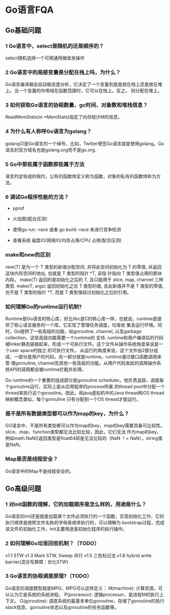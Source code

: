 
# Go语言FQA

## Go基础问题

### 1 Go语言中，select是随机的还是顺序的？

select随机选择一个可用通用做收发操作

### 2 Go语言中的局部变量是分配在栈上吗，为什么？

Go语言编译器会自动做逃逸分析，它决定了一个变量到底是放在栈上还是放在堆上。当一个变量的作用域在函数范围时，它可以在栈上。反之，
则分配在堆上。

### 3 如何获取Go语言的协程数量、gc时间、对象数和堆栈信息？

ReadMemStats(m *MemStats)指定了内存统计M的信息。

### 4 为什么有人称呼Go语言为golang？

golang只是Go语言的一个绰号，比如，Twitter便签Go语言就是使用golang。Go语言的官方域名也是golang.org而不是go.org.

### 5 Go中那些属于函数那些属于方法

语言约定俗成的规约，公有的函数体定义称为函数，对象的私有的函数体称为方法。

### 6 调试Go程序性能的方法？

- pprof

- 火焰图(配合压测)

- 使用go run -race 或者 go build -race 来进行竞争检测

- 查看系统 磁盘IO/网络IO/内存占用/CPU 占用(配合压测)

### make和new的区别

new(T) 是为一个 T 类型的新值分配空间, 并将此空间初始化为 T 的零值, 并返回这块内存空间的地址, 也就是 T 类型的指针 *T, 该指
针指向 T 类型值占用的那块内存。 make(T) 返回的是初始化之后的 T, 且只能用于 slice, map, channel 三种类型. make(T, args)
返回初始化之后 T 类型的值, 且此新值并不是 T 类型的零值, 也不是 T 类型的指针 *T, 而是 T 类型值经过初始化之后的引用。


### 如何理解Go的runtime运行机制?

Runtime是Go语言的核心库，好比libc是C的核心库一样，也就说，runtime是提供了核心语言服务的一个库。它实现了管理任务调度，垃圾收
集及运行环境。同时，Go提供了一些高级的功能，如goroutine, channel, 以及garbage collection。这些高级功能需要一个runtime的
支持. runtime和用户编译后的代码被linker静态链接起来，形成一个可执行文件。这个文件从操作系统角度来说是一个user space的独立
的可执行文件。 从运行的角度来说，这个文件由2部分组成，一部分是用户的代码，另一部分就是runtime。runtime通过接口函数调用来管
理goroutine, channel及其他一些高级的功能。从用户代码发起的调用操作系统API的调用都会被runtime拦截并处理。

Go runtime的一个重要的组成部分是goroutine scheduler。他负责追踪，调度每个goroutine运行，实际上是从应用程序的process所属
的thread pool中分配一个thread来执行这个goroutine。因此，和java虚拟机中的Java thread和OS thread映射概念类似，每个goroutine
只有分配到一个OS thread才能运行。

### 是不是所有数据类型都可以作为map的key，为什么？
GO语言中，不是所有类型都可以作为map的key，map的key需要具备可比较性。slice、map、function类型都无法比较比较，因此，它们无法
作为map的key。例如math.NaN()返回类型是float64却是无法比较的（NaN ！= NaN），string值是NaN。

### Map是否是线程安全？
Go语言中的Map不是线程安全的。

## Go高级问题

### 1 对init函数的理解，它的加载顺序是怎么样的，用途是什么？

Go语言的init还是就是加载某个文件必须执行的一个函数，实现初始化工作，它的执行顺序是按照文件名称的字母表顺序执行的，可以理解为
bootstrap过程，完成该文件的初始化工作。init主要用途是初始化程序的执行操作。

### 2 如何理解Go垃圾回收机制？（TODO）

v1.1 STW
v1.3 Mark STW, Sweep 并行
v1.5 三色标记法
v1.8 hybrid write barrier(混合写屏障：优化STW)




### 3 Go语言的协程调度原理?（TODO）

Go语言的调度模型就是MPG，MPG可以这样定义：
M(machine): 计算资源，可以认为它是系统的系统进程。
P(processor): 逻辑processor，是进程M的执行上下文。
G(goroutine): 调度系统的最基本单位goroutine，存储了goroutine的执行stack信息、goroutine状态以及goroutine的任务函数等。



